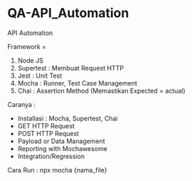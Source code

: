 # QA-API_Automation

API Automation

Framework =

1. Node JS
2. Supertest : Membuat Request HTTP
3. Jest : Unit Test
4. Mocha : Runner, Test Case Management
5. Chai : Assertion Method (Memastikan Expected = actual)

Caranya :

- Installasi : Mocha, Supertest, Chai
- GET HTTP Request
- POST HTTP Request
- Payload or Data Management
- Reporting with Mochawesome
- Integration/Regression

Cara Run : npx mocha {nama_file}
